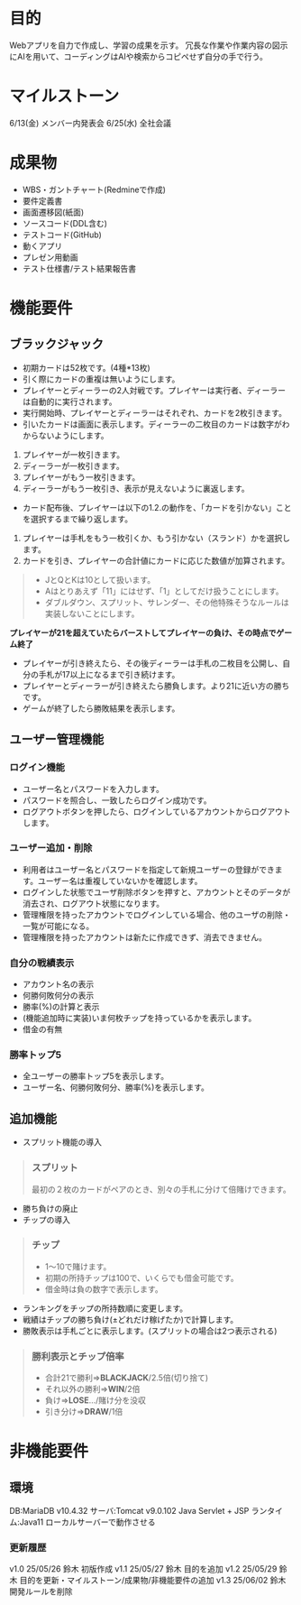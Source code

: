 # 目的
Webアプリを自力で作成し、学習の成果を示す。
冗長な作業や作業内容の図示にAIを用いて、コーディングはAIや検索からコピペせず自分の手で行う。

# マイルストーン
6/13(金) メンバー内発表会
6/25(水) 全社会議

# 成果物
- WBS・ガントチャート(Redmineで作成)
- 要件定義書
- 画面遷移図(紙面)
- ソースコード(DDL含む)
- テストコード(GitHub)
- 動くアプリ
- プレゼン用動画
- テスト仕様書/テスト結果報告書


# 機能要件
## ブラックジャック
- 初期カードは52枚です。(4種*13枚)
- 引く際にカードの重複は無いようにします。
- プレイヤーとディーラーの2人対戦です。プレイヤーは実行者、ディーラーは自動的に実行されます。
- 実行開始時、プレイヤーとディーラーはそれぞれ、カードを2枚引きます。
- 引いたカードは画面に表示します。ディーラーの二枚目のカードは数字がわからないようにします。
1. プレイヤーが一枚引きます。
2. ディーラーが一枚引きます。
3. プレイヤーがもう一枚引きます。
4. ディーラーがもう一枚引き、表示が見えないように裏返します。

- カード配布後、プレイヤーは以下の1.2.の動作を、「カードを引かない」ことを選択するまで繰り返します。
1. プレイヤーは手札をもう一枚引くか、もう引かない（スランド）かを選択します。
2. カードを引き、プレイヤーの合計値にカードに応じた数値が加算されます。
>- JとQとKは10として扱います。
>- Aはとりあえず「11」にはせず、「1」としてだけ扱うことにします。
>- ダブルダウン、スプリット、サレンダー、その他特殊そうなルールは実装しないことにします。

**プレイヤーが21を超えていたらバーストしてプレイヤーの負け、その時点でゲーム終了**

- プレイヤーが引き終えたら、その後ディーラーは手札の二枚目を公開し、自分の手札が17以上になるまで引き続けます。
- プレイヤーとディーラーが引き終えたら勝負します。より21に近い方の勝ちです。
- ゲームが終了したら勝敗結果を表示します。

## ユーザー管理機能
### ログイン機能
- ユーザー名とパスワードを入力します。
- パスワードを照合し、一致したらログイン成功です。
- ログアウトボタンを押したら、ログインしているアカウントからログアウトします。
### ユーザー追加・削除
- 利用者はユーザー名とパスワードを指定して新規ユーザーの登録ができます。ユーザー名は重複していないかを確認します。
- ログインした状態でユーザ削除ボタンを押すと、アカウントとそのデータが消去され、ログアウト状態になります。
- 管理権限を持ったアカウントでログインしている場合、他のユーザの削除・一覧が可能になる。
- 管理権限を持ったアカウントは新たに作成できず、消去できません。
### 自分の戦績表示
- アカウント名の表示
- 何勝何敗何分の表示
- 勝率(%)の計算と表示
- (機能追加時に実装)いま何枚チップを持っているかを表示します。
- 借金の有無
### 勝率トップ5
- 全ユーザーの勝率トップ5を表示します。
- ユーザー名、何勝何敗何分、勝率(%)を表示します。

## 追加機能
- スプリット機能の導入
>### スプリット
> 最初の２枚のカードがペアのとき、別々の手札に分けて倍賭けできます。
- 勝ち負けの廃止
- チップの導入
>### チップ
>-  1～10で賭けます。
>-	初期の所持チップは100で、いくらでも借金可能です。
>-  借金時は負の数字で表示します。
- ランキングをチップの所持数順に変更します。
- 戦績はチップの勝ち負け(±どれだけ稼げたか)で計算します。
- 勝敗表示は手札ごとに表示します。(スプリットの場合は2つ表示される)
>### 勝利表示とチップ倍率
>- 合計21で勝利⇒**BLACKJACK**/2.5倍(切り捨て)
>- それ以外の勝利⇒**WIN**/2倍
>- 負け⇒**LOSE**.../賭け分を没収
>- 引き分け⇒**DRAW**/1倍

# 非機能要件
## 環境
DB:MariaDB v10.4.32
サーバ:Tomcat v9.0.102
Java Servlet + JSP
ランタイム:Java11
ローカルサーバーで動作させる

### 更新履歴
v1.0 25/05/26 鈴木 初版作成
v1.1 25/05/27 鈴木 目的を追加
v1.2 25/05/29 鈴木 目的を更新・マイルストーン/成果物/非機能要件の追加
v1.3 25/06/02 鈴木 開発ルールを削除
